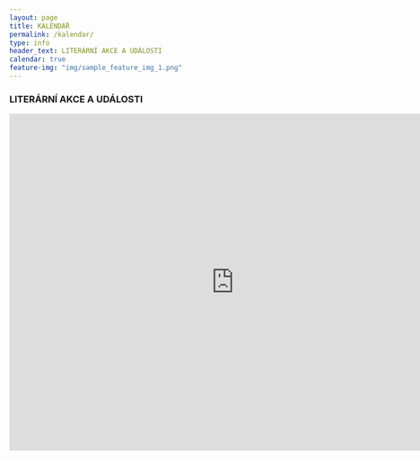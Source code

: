 ```yaml
---
layout: page
title: KALENDÁŘ
permalink: /kalendar/
type: info
header_text: LITERÁRNÍ AKCE A UDÁLOSTI
calendar: true
feature-img: "img/sample_feature_img_1.png"
---
```

<div class="span3">
	<h3></h3>
<div id="upcoming"></div><!--/span-->
</div>
<div class="span9">
	<h3>LITERÁRNÍ AKCE A UDÁLOSTI</h3>
	<iframe src="https://calendar.google.com/calendar/embed?src=hmfhf2dvf4uqhcgtdh4nac057k%40group.calendar.google.com&ctz=Europe/Prague" style="border: 0" width="800" height="600" frameborder="0" scrolling="no"></iframe>
</div><!--/span-->